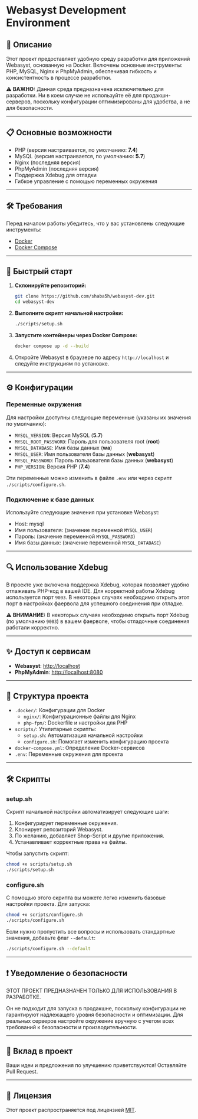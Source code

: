 # Webasyst Development Environment

## 📜 Описание

Этот проект предоставляет удобную среду разработки для приложений Webasyst, основанную на Docker. Включены основные инструменты: PHP, MySQL, Nginx и PhpMyAdmin, обеспечивая гибкость и консистентность в процессе разработки.

⚠️ **ВАЖНО:** Данная среда предназначена исключительно для разработки. Ни в коем случае не используйте её для продакшн-серверов, поскольку конфигурации оптимизированы для удобства, а не для безопасности. 

---

## 📋 Основные возможности

- PHP (версия настраивается, по умолчанию: **7.4**)
- MySQL (версия настраивается, по умолчанию: **5.7**)
- Nginx (последняя версия)
- PhpMyAdmin (последняя версия)
- Поддержка Xdebug для отладки
- Гибкое управление с помощью переменных окружения

---

## 🛠️ Требования

Перед началом работы убедитесь, что у вас установлены следующие инструменты:

- [Docker](https://www.docker.com/)
- [Docker Compose](https://docs.docker.com/compose/)

---

## 🚀 Быстрый старт

1. **Склонируйте репозиторий:**

   ```bash
   git clone https://github.com/shaba5h/webasyst-dev.git
   cd webasyst-dev
   ```

2. **Выполните скрипт начальной настройки:**

   ```bash
   ./scripts/setup.sh
   ```

3. **Запустите контейнеры через Docker Compose:**

   ```bash
   docker compose up -d --build
   ```

4. Откройте Webasyst в браузере по адресу `http://localhost` и следуйте инструкциям по установке.

---

## ⚙️ Конфигурации

### Переменные окружения

Для настройки доступны следующие переменные (указаны их значения по умолчанию):

- `MYSQL_VERSION`: Версия MySQL (**5.7**)
- `MYSQL_ROOT_PASSWORD`: Пароль для пользователя root (**root**)
- `MYSQL_DATABASE`: Имя базы данных (**wa**)
- `MYSQL_USER`: Имя пользователя базы данных (**webasyst**)
- `MYSQL_PASSWORD`: Пароль пользователя базы данных (**webasyst**)
- `PHP_VERSION`: Версия PHP (**7.4**)

Эти переменные можно изменить в файле `.env` или через скрипт `./scripts/configure.sh`.

### Подключение к базе данных

Используйте следующие значения при установке Webasyst:

- Host: mysql
- Имя пользователя: (значение переменной `MYSQL_USER`)
- Пароль: (значение переменной `MYSQL_PASSWORD`)
- Имя базы данных: (значение переменной `MYSQL_DATABASE`)

---

## 🔍 Использование Xdebug

В проекте уже включена поддержка Xdebug, которая позволяет удобно отлаживать PHP-код в вашей IDE. Для корректной работы Xdebug используется порт `9003`. В некоторых случаях необходимо открыть этот порт в настройках фаервола для успешного соединения при отладке.


⚠️ **ВНИМАНИЕ:** В некоторых случаях необходимо открыть порт Xdebug (по умолчанию `9003`) в вашем фаерволе, чтобы отладочные соединения работали корректно.

---

## ✨ Доступ к сервисам

- **Webasyst**: [http://localhost](http://localhost)
- **PhpMyAdmin**: [http://localhost:8080](http://localhost:8080)

---

## 📂 Структура проекта

- `.docker/`: Конфигурации для Docker
  - `nginx/`: Конфигурационные файлы для Nginx
  - `php-fpm/`: Dockerfile и настройки для PHP
- `scripts/`: Утилитарные скрипты:
  - `setup.sh`: Автоматизация начальной настройки
  - `configure.sh`: Помогает изменить конфигурацию проекта
- `docker-compose.yml`: Определение Docker-сервисов
- `.env`: Переменные окружения для проекта

---

## 🛠️ Скрипты

### setup.sh

Скрипт начальной настройки автоматизирует следующие шаги:

1. Конфигурирует переменные окружения.
2. Клонирует репозиторий Webasyst.
3. По желанию, добавляет Shop-Script и другие приложения.
4. Устанавливает корректные права на файлы.

Чтобы запустить скрипт:

```bash
chmod +x scripts/setup.sh
./scripts/setup.sh
```

### configure.sh

С помощью этого скрипта вы можете легко изменить базовые настройки проекта. Для запуска:

```bash
chmod +x scripts/configure.sh
./scripts/configure.sh
```

Если нужно пропустить все вопросы и использовать стандартные значения, добавьте флаг `--default`:

```bash
./scripts/configure.sh --default
```

---

## ❗ Уведомление о безопасности

ЭТОТ ПРОЕКТ ПРЕДНАЗНАЧЕН ТОЛЬКО ДЛЯ ИСПОЛЬЗОВАНИЯ В РАЗРАБОТКЕ. 

Он не подходит для запуска в продакшне, поскольку конфигурации не гарантируют надлежащего уровня безопасности и оптимизации. Для реальных серверов настройте окружение вручную с учетом всех требований к безопасности и производительности.

---

## 🤝 Вклад в проект

Ваши идеи и предложения по улучшению приветствуются! Оставляйте Pull Request.

---

## 📜 Лицензия

Этот проект распространяется под лицензией [MIT](https://opensource.org/licenses/MIT).